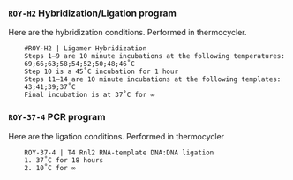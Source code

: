 ### `ROY-H2` Hybridization/Ligation program

Here are the hybridization conditions. Performed in thermocycler.

```
    #ROY-H2 | Ligamer Hybridization
    Steps 1–9 are 10 minute incubations at the following temperatures:
    69;66;63;58;54;52;50;48;46˚C
    Step 10 is a 45˚C incubation for 1 hour
    Steps 11–14 are 10 minute incubations at the following templates:
    43;41;39;37˚C
    Final incubation is at 37˚C for ∞
```


### `ROY-37-4` PCR program

Here are the ligation conditions. Performed in thermocycler

```
    ROY-37-4 | T4 Rnl2 RNA-template DNA:DNA ligation
    1. 37˚C for 18 hours
    2. 10˚C for ∞
```
